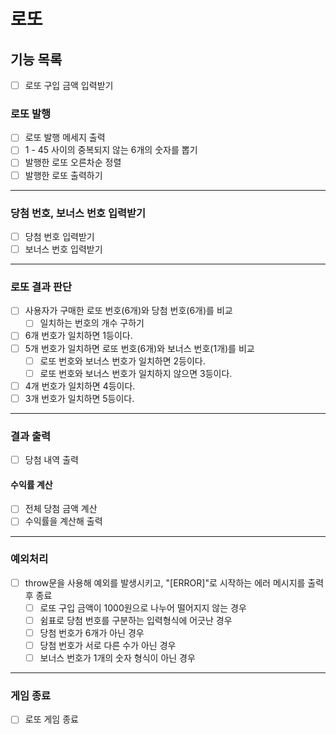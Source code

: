 # 로또

## 기능 목록

- [ ] 로또 구입 금액 입력받기

### 로또 발행

- [ ] 로또 발행 메세지 출력
- [ ] 1 - 45 사이의 중복되지 않는 6개의 숫자를 뽑기
- [ ] 발행한 로또 오른차순 정렬
- [ ] 발행한 로또 출력하기

---

### 당첨 번호, 보너스 번호 입력받기

- [ ] 당첨 번호 입력받기
- [ ] 보너스 번호 입력받기

---

### 로또 결과 판단

- [ ] 사용자가 구매한 로또 번호(6개)와 당첨 번호(6개)를 비교
  - [ ] 일치하는 번호의 개수 구하기
- [ ] 6개 번호가 일치하면 1등이다.
- [ ] 5개 번호가 일치하면 로또 번호(6개)와 보너스 번호(1개)를 비교
  - [ ] 로또 번호와 보너스 번호가 일치하면 2등이다.
  - [ ] 로또 번호와 보너스 번호가 일치하지 않으면 3등이다.
- [ ] 4개 번호가 일치하면 4등이다.
- [ ] 3개 번호가 일치하면 5등이다.

---

### 결과 출력

- [ ] 당첨 내역 출력

#### 수익률 계산

- [ ] 전체 당첨 금액 계산
- [ ] 수익률을 계산해 출력

---

### 예외처리

- [ ] throw문을 사용해 예외를 발생시키고, "[ERROR]"로 시작하는 에러 메시지를 출력 후 종료
  - [ ] 로또 구입 금액이 1000원으로 나누어 떨어지지 않는 경우
  - [ ] 쉼표로 당첨 번호를 구분하는 입력형식에 어긋난 경우
  - [ ] 당첨 번호가 6개가 아닌 경우
  - [ ] 당첨 번호가 서로 다른 수가 아닌 경우
  - [ ] 보너스 번호가 1개의 숫자 형식이 아닌 경우

---

### 게임 종료

- [ ] 로또 게임 종료
